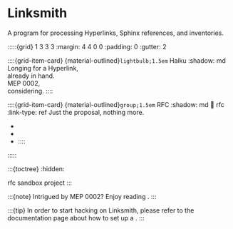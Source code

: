 # Linksmith

A program for processing Hyperlinks, Sphinx references, and inventories.

:::::{grid} 1 3 3 3
:margin: 4 4 0 0
:padding: 0
:gutter: 2

::::{grid-item-card} {material-outlined}`lightbulb;1.5em` Haiku
:shadow: md
Longing for a Hyperlink, \
already in hand. \
MEP 0002, \
considering.
::::

::::{grid-item-card} {material-outlined}`group;1.5em` RFC
:shadow: md
:link: rfc
:link-type: ref
Just the proposal, nothing more.

- [](#rfc-markdown-output)
- [](#rfc-multi-project)
- [](#rfc-community-operations)
::::

:::::


:::{toctree}
:hidden:

rfc
sandbox
project
:::


:::{note}
Intrigued by MEP 0002? Enjoy reading [](inv:mep#meps/mep-0002).
:::

:::{tip}
In order to start hacking on Linksmith, please refer to the documentation
page about how to set up a [](#development-sandbox).
:::
